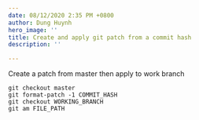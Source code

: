 ```yaml
---
date: 08/12/2020 2:35 PM +0800
author: Dung Huynh
hero_image: ''
title: Create and apply git patch from a commit hash
description: ''

---
```

Create a patch from master then apply to work branch

    git checkout master
    git format-patch -1 COMMIT_HASH
    git checkout WORKING_BRANCH
    git am FILE_PATH